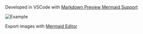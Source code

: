 Developed in VSCode with [Markdown Preview Mermaid Support](https://marketplace.visualstudio.com/items?itemName=bierner.markdown-mermaid)

![Example](https://i.imgur.com/aTW5ND8.png)

Export images with [Mermaid Editor](https://marketplace.visualstudio.com/items?itemName=tomoyukim)